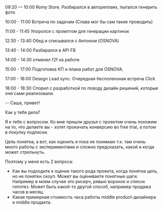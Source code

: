 09:20 — 10:00
Romy Store. Разбирался в автореплаях, пытался генерить фото

10:00 - 11:00
Встреча по задачам (Слава мог бы сам такие проводить)

11:00 - 11:45
Упоролся с промптом для генерации картинок

12:30 - 13:40
Обед и списывался с Антоном (OSNOVA)

13:40 - 14:00
Разбирался в API FB

14:00 - 14:30
отменял f2f на работе

15:00 - 17:00
Подготовка КП и плана работ для OSNOVA. 

17:00 - 18:00
Desegn Lead sync. Очередная бесполензная встреча Click

18:00 - 18:30 
Спорил с разработкой по поводу дизайн решений, которые они сами реализовали. 



--
Саша, привет!

Как у тебя дела?

Я к тебе с вопросом. Ко мне пришли друзья с проектом очень похожим на то, что делаете вы - хотят прокачать конверсию во free trial, а потом в покупку подписки. 

Цель понятна, а вот, как оценить я пока не понимаю т.к. там очень много работы с экспериментами и сложно предсказать, какой и когда может стрельнуть. 

Поэтому у меня есть 2 вопроса:
- Как вы подходите к оценке такого рода проекта, когда понятна цель, но не понятен скоуп. Может вы оцениваете понятные шаги. Например в моем случае это рисерч, ревью воронок и список гипотез. Может быть какой-то другой способ, например продажа часов в месяц.
- Какая примерная стоимость часа работы middle product-дизайнера и middle продакта. 


